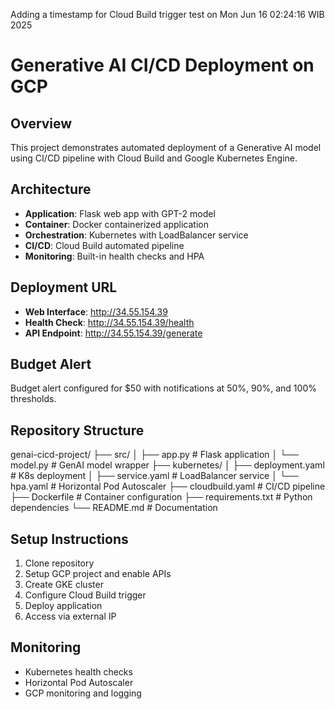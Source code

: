 Adding a timestamp for Cloud Build trigger test on Mon Jun 16 02:24:16 WIB 2025

# Generative AI CI/CD Deployment on GCP

## Overview
This project demonstrates automated deployment of a Generative AI model using CI/CD pipeline with Cloud Build and Google Kubernetes Engine.

## Architecture
- **Application**: Flask web app with GPT-2 model
- **Container**: Docker containerized application
- **Orchestration**: Kubernetes with LoadBalancer service
- **CI/CD**: Cloud Build automated pipeline
- **Monitoring**: Built-in health checks and HPA

## Deployment URL
- **Web Interface**: http://34.55.154.39
- **Health Check**: http://34.55.154.39/health
- **API Endpoint**: http://34.55.154.39/generate

## Budget Alert
Budget alert configured for $50 with notifications at 50%, 90%, and 100% thresholds.

## Repository Structure
genai-cicd-project/
├── src/
│   ├── app.py          # Flask application
│   └── model.py        # GenAI model wrapper
├── kubernetes/
│   ├── deployment.yaml # K8s deployment
│   ├── service.yaml    # LoadBalancer service
│   └── hpa.yaml        # Horizontal Pod Autoscaler
├── cloudbuild.yaml     # CI/CD pipeline
├── Dockerfile          # Container configuration
├── requirements.txt    # Python dependencies
└── README.md          # Documentation

## Setup Instructions
1. Clone repository
2. Setup GCP project and enable APIs
3. Create GKE cluster
4. Configure Cloud Build trigger
5. Deploy application
6. Access via external IP

## Monitoring
- Kubernetes health checks
- Horizontal Pod Autoscaler
- GCP monitoring and logging